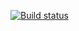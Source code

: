 [![Build status](https://ci.appveyor.com/api/projects/status/g1dh1u9h6fd4x8pc/branch/main?svg=true)](https://ci.appveyor.com/project/DmitriyNN/api-twxuf/branch/main)
